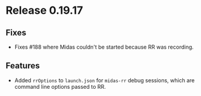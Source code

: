 # Release 0.19.17

## Fixes

- Fixes #188 where Midas couldn't be started because RR was recording.

## Features

- Added `rrOptions` to `launch.json` for `midas-rr` debug sessions, which are command line options passed to RR.
